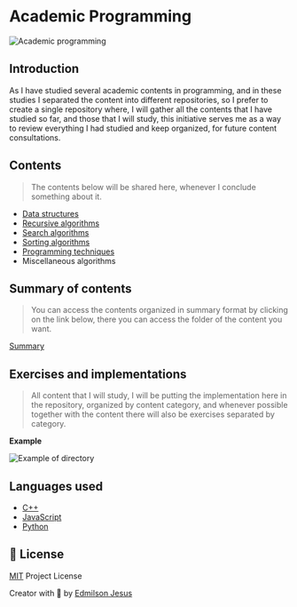 # Academic Programming

![Academic programming](https://tlgur.com/d/g05EPD94)

## Introduction

As I have studied several academic contents in programming, and in these studies I separated the content into different repositories, so I prefer to create a single repository where, I will gather all the contents that I have studied so far, and those that I will study, this initiative serves me as a way to review everything I had studied and keep organized, for future content consultations.

## Contents

> The contents below will be shared here, whenever I conclude something about it.

* [Data structures
](https://en.m.wikipedia.org/wiki/Data_structure#:~:text=In%20computer%20science%2C%20a%20data,be%20applied%20to%20the%20data.)
* [Recursive algorithms](https://en.m.wikipedia.org/wiki/Recursion_(computer_science))
* [Search algorithms](https://en.m.wikipedia.org/wiki/Search_algorithm)
* [Sorting algorithms](https://en.m.wikipedia.org/wiki/Sorting_algorithm)
* [Programming techniques](https://en.m.wikibooks.org/wiki/A-level_Computing_2009/AQA/Problem_Solving,_Programming,_Operating_Systems,_Databases_and_Networking/Programming_Concepts/Programming_paradigms#:~:text=Structured%20programming%20techniques%20involve%20giving,%2C%20loop%2C%20do%2C%20until.)
* Miscellaneous algorithms

## Summary of contents

> You can access the contents organized in summary format by clicking on the link below, there you can access the folder of the content you want.

[Summary](https://github.com/DKSecurity99/academic-programming/blob/main/.github/CONTENT.md)

## Exercises and implementations

> All content that I will study, I will be putting the implementation here in the repository, organized by content category, and whenever possible together with the content there will also be exercises separated by category.

__Example__

![Example of directory](https://tlgur.com/d/g50EAEPG)

## Languages used

* [C++](https://en.m.wikipedia.org/wiki/C%2B%2B)
* [JavaScript](https://www.w3schools.com/whatis/whatis_js.asp)
* [Python](https://www.python.org/doc/essays/blurb/)

<a id="license"></a>
## 🤝 License

[MIT](https://github.com/DKSecurity99/academic-programming/blob/main/LICENSE) Project License

Creator with 💙 by [Edmilson Jesus](https://www.linkedin.com/in/edmilson-jesus-4128711b5)
